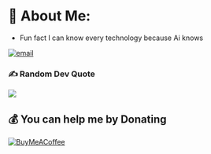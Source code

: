 # 💫 About Me:
+ Fun fact I can know every technology because Ai knows

[![email](https://img.shields.io/badge/Email-D14836?logo=gmail&logoColor=white)](mailto:canemrullahwork@gmail.com) 


### ✍️ Random Dev Quote
![](https://quotes-github-readme.vercel.app/api?type=horizontal&theme=dark)


  ## 💰 You can help me by Donating
  [![BuyMeACoffee](https://img.shields.io/badge/Buy%20Me%20a%20Coffee-ffdd00?style=for-the-badge&logo=buy-me-a-coffee&logoColor=black)](https://buymeacoffee.com/ewrnlleh) 

  
<!-- Proudly created with GPRM ( https://gprm.itsvg.in ) -->
